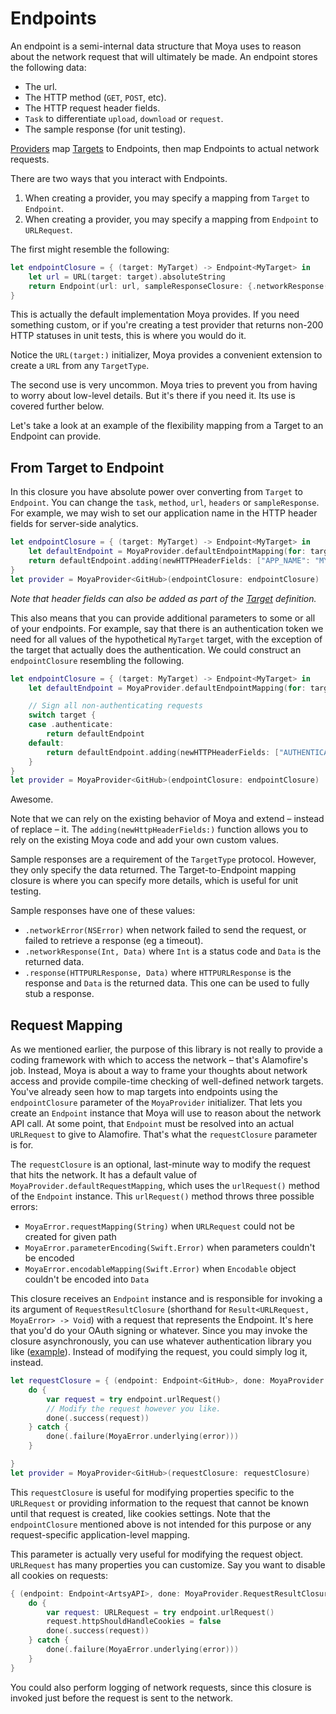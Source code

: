 # Endpoints

An endpoint is a semi-internal data structure that Moya uses to reason about
the network request that will ultimately be made. An endpoint stores the
following data:

- The url.
- The HTTP method (`GET`, `POST`, etc).
- The HTTP request header fields.
- `Task` to differentiate `upload`, `download` or `request`.
- The sample response (for unit testing).

[Providers](Providers.md) map [Targets](Targets.md) to Endpoints, then map
Endpoints to actual network requests.

There are two ways that you interact with Endpoints.

1. When creating a provider, you may specify a mapping from `Target` to `Endpoint`.
1. When creating a provider, you may specify a mapping from `Endpoint` to `URLRequest`.

The first might resemble the following:

```swift
let endpointClosure = { (target: MyTarget) -> Endpoint<MyTarget> in
    let url = URL(target: target).absoluteString
    return Endpoint(url: url, sampleResponseClosure: {.networkResponse(200, target.sampleData)}, method: target.method, task: target.task, httpHeaderFields: target.headers)
}
```

This is actually the default implementation Moya provides. If you need something
custom, or if you're creating a test provider that returns non-200 HTTP statuses in unit tests,
this is where you would do it.

Notice the `URL(target:)` initializer, Moya provides a convenient extension to create a `URL` from any `TargetType`.

The second use is very uncommon. Moya tries to prevent you from having to worry
about low-level details. But it's there if you need it. Its use is covered
further below.

Let's take a look at an example of the flexibility mapping from a Target to
an Endpoint can provide.

## From Target to Endpoint

In this closure you have absolute power over converting from `Target` to `Endpoint`.
You can change the `task`, `method`, `url`, `headers` or `sampleResponse`.
For example, we may wish to set our application name in the HTTP header fields for server-side
analytics.

```swift
let endpointClosure = { (target: MyTarget) -> Endpoint<MyTarget> in
    let defaultEndpoint = MoyaProvider.defaultEndpointMapping(for: target)
    return defaultEndpoint.adding(newHTTPHeaderFields: ["APP_NAME": "MY_AWESOME_APP"])
}
let provider = MoyaProvider<GitHub>(endpointClosure: endpointClosure)
```

*Note that header fields can also be added as part of the [Target](Targets.md) definition.*

This also means that you can provide additional parameters to some or all of
your endpoints. For example, say that there is an authentication token we need
for all values of the hypothetical `MyTarget` target, with the exception of the
target that actually does the authentication. We could construct an
`endpointClosure` resembling the following.

```swift
let endpointClosure = { (target: MyTarget) -> Endpoint<MyTarget> in
    let defaultEndpoint = MoyaProvider.defaultEndpointMapping(for: target)

    // Sign all non-authenticating requests
    switch target {
    case .authenticate:
        return defaultEndpoint
    default:
        return defaultEndpoint.adding(newHTTPHeaderFields: ["AUTHENTICATION_TOKEN": GlobalAppStorage.authToken])
    }
}
let provider = MoyaProvider<GitHub>(endpointClosure: endpointClosure)
```

Awesome.

Note that we can rely on the existing behavior of Moya and extend – instead
of replace – it. The `adding(newHttpHeaderFields:)` function allows you to
rely on the existing Moya code and add your own custom values.

Sample responses are a requirement of the `TargetType` protocol. However, they
only specify the data returned. The Target-to-Endpoint mapping closure is where
you can specify more details, which is useful for unit testing.

Sample responses have one of these values:

- `.networkError(NSError)` when network failed to send the request, or failed to retrieve a response (eg a timeout).
- `.networkResponse(Int, Data)` where `Int` is a status code and `Data` is the returned data.
- `.response(HTTPURLResponse, Data)` where `HTTPURLResponse` is the response and `Data` is the returned data. This one can be used to fully stub a response.


## Request Mapping

As we mentioned earlier, the purpose of this library is not really to provide a
coding framework with which to access the network – that's Alamofire's job.
Instead, Moya is about a way to frame your thoughts about network access and
provide compile-time checking of well-defined network targets. You've already
seen how to map targets into endpoints using the `endpointClosure` parameter
of the `MoyaProvider` initializer. That lets you create an `Endpoint` instance
that Moya will use to reason about the network API call. At some point, that
`Endpoint` must be resolved into an actual `URLRequest` to give to Alamofire.
That's what the `requestClosure` parameter is for.

The `requestClosure` is an optional, last-minute way to modify the request
that hits the network. It has a default value of `MoyaProvider.defaultRequestMapping`,
which uses the `urlRequest()` method of the `Endpoint` instance. This `urlRequest()` 
method throws three possible errors: 
- `MoyaError.requestMapping(String)` when `URLRequest` could not be created for given path
- `MoyaError.parameterEncoding(Swift.Error)` when parameters couldn't be encoded
- `MoyaError.encodableMapping(Swift.Error)` when `Encodable` object couldn't be encoded into `Data`

This closure receives an `Endpoint` instance and is responsible for invoking a
its argument of `RequestResultClosure` (shorthand for `Result<URLRequest, MoyaError> -> Void`) with a request that represents the Endpoint.
It's here that you'd do your OAuth signing or whatever. Since you may invoke the
closure asynchronously, you can use whatever authentication library you like ([example](https://github.com/rheinfabrik/Heimdallr.swift)).
Instead of modifying the request, you could simply log it, instead.

```swift
let requestClosure = { (endpoint: Endpoint<GitHub>, done: MoyaProvider.RequestResultClosure) in
    do {
        var request = try endpoint.urlRequest()
        // Modify the request however you like.
        done(.success(request))
    } catch {
        done(.failure(MoyaError.underlying(error)))
    }

}
let provider = MoyaProvider<GitHub>(requestClosure: requestClosure)
```

This `requestClosure` is useful for modifying properties specific to the `URLRequest` or providing information to the request that cannot be known until that request is created, like cookies settings. Note that the `endpointClosure` mentioned above is not intended for this purpose or any request-specific application-level mapping.

This parameter is actually very useful for modifying the request object.
`URLRequest` has many properties you can customize. Say you want to disable
all cookies on requests:

```swift
{ (endpoint: Endpoint<ArtsyAPI>, done: MoyaProvider.RequestResultClosure) in
    do {
        var request: URLRequest = try endpoint.urlRequest()
        request.httpShouldHandleCookies = false
        done(.success(request))
    } catch {
        done(.failure(MoyaError.underlying(error)))
    }
}
```

You could also perform logging of network requests, since this closure is
invoked just before the request is sent to the network.
